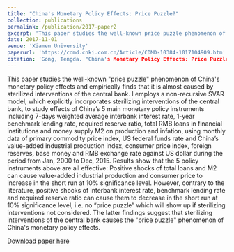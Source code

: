 ```yaml
---
title: "China's Monetary Policy Effects: Price Puzzle?"
collection: publications
permalink: /publication/2017-paper2
excerpt: 'This paper studies the well-known price puzzle phenomenon of China's monetary policy effects and empirically proves that it is almost caused by sterilized interventions of the central bank for the first time.'
date: 2017-11-01
venue: 'Xiamen University'
paperurl: 'https://cdmd.cnki.com.cn/Article/CDMD-10384-1017104909.htm'
citation: 'Gong, Tengda. "China's Monetary Policy Effects: Price Puzzle?" <i>Master's thesis, Xiamen University</i>, 2017.'
---
```


This paper studies the well-known "price puzzle" phenomenon of China's monetary policy effects and empirically finds that it is almost caused by sterilized interventions of the central bank. I employs a non-recursive SVAR model, which explicitly incorporates sterilizing interventions of the central bank, to study effects of China’s 5 main monetary policy instruments including 7-days weighted average interbank interest rate, 1-year benchmark lending rate, required reserve ratio, total RMB loans in financial institutions and money supply M2 on production and infation, using monthly data of primary commodity price index, US federal funds rate and China’s value-added industrial production index, consumer price index, foreign reserves, base money and RMB exchange rate against US dollar during the period from Jan, 2000 to Dec, 2015. Results show that the 5 policy instruments above are all effective: Positive shocks of total loans and M2 can cause value-added industrial production and consumer price to increase in the short run at 10% significance level. However, contrary to the literature, positive shocks of interbank interest rate, benchmark lending rate and required reserve ratio can cause them to decrease in the short run at 10% significance level, i.e. no “price puzzle” which will show up if sterilizing interventions not considered. The latter findings suggest that sterilizing interventions of the central bank causes the "price puzzle" phenomenon of China's monetary policy effects.  

[Download paper here](https://core.ac.uk/download/pdf/323956616.pdf)
